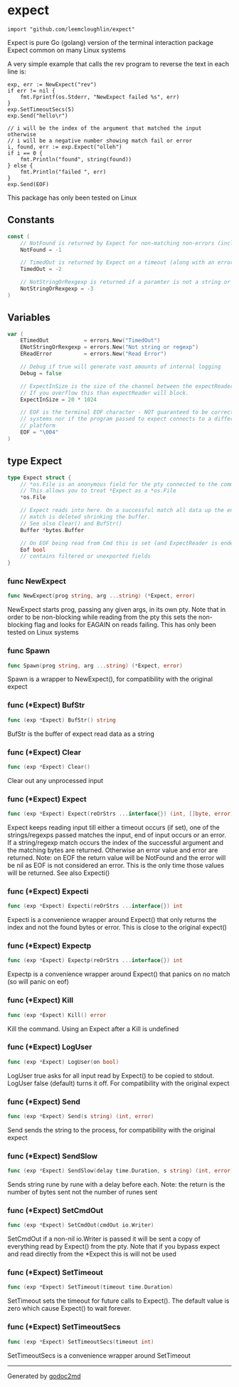 
# expect
    import "github.com/leemcloughlin/expect"

Expect is pure Go (golang) version of the terminal interaction package Expect
common on many Linux systems

A very simple example that calls the rev program to reverse the text in each
line is:


	exp, err := NewExpect("rev")
	if err != nil {
		fmt.Fprintf(os.Stderr, "NewExpect failed %s", err)
	}
	exp.SetTimeoutSecs(5)
	exp.Send("hello\r")
	
	// i will be the index of the argument that matched the input otherwise
	// i will be a negative number showing match fail or error
	i, found, err := exp.Expect("olleh")
	if i == 0 {
		fmt.Println("found", string(found))
	} else {
		fmt.Println("failed ", err)
	}
	exp.Send(EOF)

This package has only been tested on Linux




## Constants
``` go
const (
    // NotFound is returned by Expect for non-matching non-errors (include EOF)
    NotFound = -1

    // TimedOut is returned by Expect on a timeout (along with an error of ETimedOut)
    TimedOut = -2

    // NotStringOrRexgexp is returned if a paramter is not a string or a regexp
    NotStringOrRexgexp = -3
)
```

## Variables
``` go
var (
    ETimedOut           = errors.New("TimedOut")
    ENotStringOrRexgexp = errors.New("Not string or regexp")
    EReadError          = errors.New("Read Error")

    // Debug if true will generate vast amounts of internal logging
    Debug = false

    // ExpectInSize is the size of the channel between the expectReader and Expect.
    // If you overflow this than expectReader will block.
    ExpectInSize = 20 * 1024

    // EOF is the terminal EOF character - NOT guaranteed to be correct on all
    // systems nor if the program passed to expect connects to a different
    // platform
    EOF = "\004"
)
```


## type Expect
``` go
type Expect struct {
    // *os.File is an anonymous field for the pty connected to the command.
    // This allows you to treat *Expect as a *os.File
    *os.File

    // Expect reads into here. On a successful match all data up the end of the
    // match is deleted shrinking the buffer.
    // See also Clear() and BufStr()
    Buffer *bytes.Buffer

    // On EOF being read from Cmd this is set (and ExpectReader is ended)
    Eof bool
    // contains filtered or unexported fields
}
```








### func NewExpect
``` go
func NewExpect(prog string, arg ...string) (*Expect, error)
```
NewExpect starts prog, passing any given args, in its own pty.
Note that in order to be non-blocking while reading from the pty this sets
the non-blocking flag and looks for EAGAIN on reads failing.  This has only
been tested on Linux systems


### func Spawn
``` go
func Spawn(prog string, arg ...string) (*Expect, error)
```
Spawn is a wrapper to NewExpect(), for compatibility with the original expect




### func (\*Expect) BufStr
``` go
func (exp *Expect) BufStr() string
```
BufStr is the buffer of expect read data as a string



### func (\*Expect) Clear
``` go
func (exp *Expect) Clear()
```
Clear out any unprocessed input



### func (\*Expect) Expect
``` go
func (exp *Expect) Expect(reOrStrs ...interface{}) (int, []byte, error)
```
Expect keeps reading input till either a timeout occurs (if set), one of the
strings/regexps passed matches the input, end of input occurs or an error.
If a string/regexp match occurs the index of the successful argument and the matching bytes
are returned. Otherwise an error value and error are returned.
Note: on EOF the return value will be NotFound and the error will be nil as
EOF is not considered an error. This is the only time those values will be returned.
See also Expecti()



### func (\*Expect) Expecti
``` go
func (exp *Expect) Expecti(reOrStrs ...interface{}) int
```
Expecti is a convenience wrapper around Expect() that only returns the index
and not the found bytes or error. This is close to the original expect()



### func (\*Expect) Expectp
``` go
func (exp *Expect) Expectp(reOrStrs ...interface{}) int
```
Expectp is a convenience wrapper around Expect() that panics on no match
(so will panic on eof)



### func (\*Expect) Kill
``` go
func (exp *Expect) Kill() error
```
Kill the command. Using an Expect after a Kill is undefined



### func (\*Expect) LogUser
``` go
func (exp *Expect) LogUser(on bool)
```
LogUser true asks for all input read by Expect() to be copied to stdout.
LogUser false (default) turns it off.
For compatibility with the original expect



### func (\*Expect) Send
``` go
func (exp *Expect) Send(s string) (int, error)
```
Send sends the string to the process, for compatibility with the original expect



### func (\*Expect) SendSlow
``` go
func (exp *Expect) SendSlow(delay time.Duration, s string) (int, error)
```
Sends string rune by rune with a delay before each.
Note: the return is the number of bytes sent not the number of runes sent



### func (\*Expect) SetCmdOut
``` go
func (exp *Expect) SetCmdOut(cmdOut io.Writer)
```
SetCmdOut if a non-nil io.Writer is passed it will be sent a copy of everything
read by Expect() from the pty.
Note that if you bypass expect and read directly from the *Expect this is
will not be used



### func (\*Expect) SetTimeout
``` go
func (exp *Expect) SetTimeout(timeout time.Duration)
```
SetTimeout sets the timeout for future calls to Expect().
The default value is zero which cause Expect() to wait forever.



### func (\*Expect) SetTimeoutSecs
``` go
func (exp *Expect) SetTimeoutSecs(timeout int)
```
SetTimeoutSecs is a convenience wrapper around SetTimeout









- - -
Generated by [godoc2md](http://godoc.org/github.com/davecheney/godoc2md)
